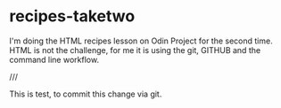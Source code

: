 # recipes-taketwo 
I'm doing the HTML recipes lesson on Odin Project for the second time.  
HTML is not the challenge, for me it is using the git, GITHUB and the command line workflow.

/// 

This is test, to commit this change via git.